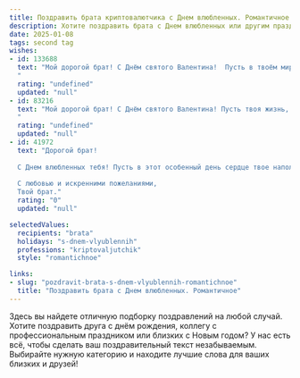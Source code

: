 ```yaml
---
title: Поздравить брата криптовалютчика с Днем влюбленных. Романтичное
description: Хотите поздравить брата с Днем влюбленных или другим праздником? Наш ИИ создаст незабываемое поздравление, а вы обязательно выделитесь среди других.  
date: 2025-01-08
tags: second tag
wishes:
- id: 133688
  text: "Мой дорогой брат! С Днём святого Валентина!  Пусть в твоём мире криптовалют всегда царит стабильность, а в сердце — бушует любовь, яркая и неповторимая, как редкий NFT.  Желаю тебе найти (или сохранить!) ту единственную, чья любовь будет для тебя самой ценной и надёжной криптовалютой,  дающей бесконечный рост счастья и вдохновения!
  "
  rating: "undefined"
  updated: "null"
- id: 83216
  text: "Мой дорогой брат! С Днём святого Валентина! Пусть твоя жизнь, как и мир криптовалют, будет полна взлётов, но самое главное – пусть рядом с тобой всегда будет та, чья любовь – самая ценная и стабильная криптовалюта в твоей жизни.  Желаю тебе океана нежности, безграничного счастья и любви, которая будет сильнее любого цифрового скачка!
  "
  rating: "undefined"
  updated: "null"
- id: 41972
  text: "Дорогой брат!
  
  С Днем влюбленных тебя! Пусть в этот особенный день сердце твое наполняется теплом, как биткойн растёт на рынке. Желаю, чтобы любовь была для тебя настоящей валютой, приносящей радость и счастье. Пусть каждый день рядом будет человек, с которым вы сможете делить не только криптовалютные успехи, но и самые прекрасные моменты жизни.
  
  С любовью и искренними пожеланиями,
  Твой брат."
  rating: "0"
  updated: "null"

selectedValues:
  recipients: "brata"
  holidays: "s-dnem-vlyublennih"
  professions: "kriptovaljutchik"
  style: "romantichnoe"

links:
- slug: "pozdravit-brata-s-dnem-vlyublennih-romantichnoe"
  title: "Поздравить брата с Днем влюбленных. Романтичное"
---
```


Здесь вы найдете отличную подборку поздравлений на любой случай. 
Хотите поздравить друга с днём рождения, коллегу с профессиональным праздником или близких с Новым годом? У нас есть всё, чтобы сделать ваш поздравительный текст незабываемым. Выбирайте нужную категорию и находите лучшие слова для ваших близких и друзей!
